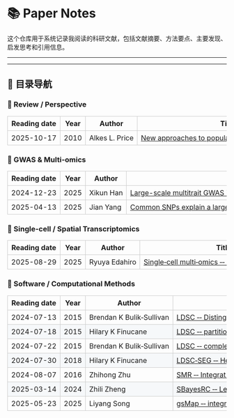 # 📚 Paper Notes

这个仓库用于系统记录我阅读的科研文献，包括文献摘要、方法要点、主要发现、启发思考和引用信息。

---

---

## 🧩 目录导航

### 🧠 Review / Perspective

<table style="border-collapse:collapse;width:100%;">
  <thead>
    <tr>
      <th style="border:1px solid #ccc;padding:6px 8px;white-space:nowrap;word-break:keep-all;">Reading&nbsp;date</th>
      <th style="border:1px solid #ccc;padding:6px 8px;white-space:nowrap;word-break:keep-all;">Year</th>
      <th style="border:1px solid #ccc;padding:6px 8px;white-space:nowrap;word-break:keep-all;">Author</th>
      <th style="border:1px solid #ccc;padding:6px 8px;white-space:nowrap;word-break:keep-all;">Title</th>
    </tr>
  </thead>
  <tbody>
    <tr>
      <td style="border:1px solid #ccc;padding:6px 8px;white-space:nowrap;word-break:keep-all;">2025-10-17</td>
      <td style="border:1px solid #ccc;padding:6px 8px;white-space:nowrap;word-break:keep-all;">2010</td>
      <td style="border:1px solid #ccc;padding:6px 8px;white-space:nowrap;word-break:keep-all;">Alkes&nbsp;L.&nbsp;Price</td>
      <td style="border:1px solid #ccc;padding:6px 8px;white-space:nowrap;word-break:keep-all;">
        <nobr><a href="2025/2025-10-17_New_approaches_to_population_stratification_in_GWAS.md">
          New&nbsp;approaches&nbsp;to&nbsp;population&nbsp;stratification&nbsp;in&nbsp;GWAS
        </a></nobr>
      </td>
    </tr>
  </tbody>
</table>

### 🧬 GWAS & Multi-omics
<table style="border-collapse:collapse;width:100%;">
  <thead>
    <tr>
      <th style="border:1px solid #ccc;padding:6px 8px;white-space:nowrap;word-break:keep-all;">Reading&nbsp;date</th>
      <th style="border:1px solid #ccc;padding:6px 8px;white-space:nowrap;word-break:keep-all;">Year</th>
      <th style="border:1px solid #ccc;padding:6px 8px;white-space:nowrap;word-break:keep-all;">Author</th>
      <th style="border:1px solid #ccc;padding:6px 8px;white-space:nowrap;word-break:keep-all;">Title</th>
    </tr>
  </thead>
  <tbody>
    <tr>
      <td style="border:1px solid #ccc;padding:6px 8px;white-space:nowrap;word-break:keep-all;">2024-12-23</td>
      <td style="border:1px solid #ccc;padding:6px 8px;white-space:nowrap;word-break:keep-all;">2025</td>
      <td style="border:1px solid #ccc;padding:6px 8px;white-space:nowrap;word-break:keep-all;">Xikun&nbsp;Han</td>
      <td style="border:1px solid #ccc;padding:6px 8px;white-space:nowrap;word-break:keep-all;">
        <nobr><a href="2024/2024-12-23_POAG_multi_trait_meta.md">
          Large-scale&nbsp;multitrait&nbsp;GWAS&nbsp;identify&nbsp;hundreds&nbsp;of&nbsp;of&nbsp;glaucoma&nbsp;risk&nbsp;loci
        </a></nobr>
      </td>
    </tr>
    <tr>
      <td style="border:1px solid #ccc;padding:6px 8px;white-space:nowrap;word-break:keep-all;">2025-04-13</td>
      <td style="border:1px solid #ccc;padding:6px 8px;white-space:nowrap;word-break:keep-all;">2025</td>
      <td style="border:1px solid #ccc;padding:6px 8px;white-space:nowrap;word-break:keep-all;">Jian&nbsp;Yang</td>
      <td style="border:1px solid #ccc;padding:6px 8px;white-space:nowrap;word-break:keep-all;">
        <nobr><a href="2025/2025-04-13_Common_SNPs_explain_a_large_proportion_of_the_heritability.md">
          Common&nbsp;SNPs&nbsp;explain&nbsp;a&nbsp;large&nbsp;proportion&nbsp;of&nbsp;the&nbsp;heritability
        </a></nobr>
      </td>
    </tr>
  </tbody>
</table>



### 🧬 Single-cell / Spatial Transcriptomics

<table style="border-collapse:collapse;width:100%;">
  <thead>
    <tr>
      <th style="border:1px solid #ccc;padding:6px 8px;white-space:nowrap;word-break:keep-all;">Reading&nbsp;date</th>
      <th style="border:1px solid #ccc;padding:6px 8px;white-space:nowrap;word-break:keep-all;">Year</th>
      <th style="border:1px solid #ccc;padding:6px 8px;white-space:nowrap;word-break:keep-all;">Author</th>
      <th style="border:1px solid #ccc;padding:6px 8px;white-space:nowrap;word-break:keep-all;">Title</th>
    </tr>
  </thead>
  <tbody>
    <tr>
      <td style="border:1px solid #ccc;padding:6px 8px;white-space:nowrap;word-break:keep-all;">2025-08-29</td>
      <td style="border:1px solid #ccc;padding:6px 8px;white-space:nowrap;word-break:keep-all;">2025</td>
      <td style="border:1px solid #ccc;padding:6px 8px;white-space:nowrap;word-break:keep-all;">Ryuya&nbsp;Edahiro</td>
      <td style="border:1px solid #ccc;padding:6px 8px;white-space:nowrap;word-break:keep-all;">
        <nobr><a href="2025/2025-08-29_Deciphering_state-dependent_immune_features_from_multi-layer_omics_data_at_single-cell_resolution.md">
          Single&#8209;cell&nbsp;multi&#8209;omics&nbsp;&#8209;&#8209;&nbsp;immune&nbsp;features&nbsp;Japan
        </a></nobr>
      </td>
    </tr>
  </tbody>
</table>

### 🧰 Software / Computational Methods

<table style="border-collapse:collapse;width:100%;">
  <thead>
    <tr>
      <th style="border:1px solid #ccc;padding:6px 8px;white-space:nowrap;word-break:keep-all;">Reading&nbsp;date</th>
      <th style="border:1px solid #ccc;padding:6px 8px;white-space:nowrap;word-break:keep-all;">Year</th>
      <th style="border:1px solid #ccc;padding:6px 8px;white-space:nowrap;word-break:keep-all;">Author</th>
      <th style="border:1px solid #ccc;padding:6px 8px;white-space:nowrap;word-break:keep-all;">Title</th>
    </tr>
  </thead>
  <tbody>
    <tr>
      <td style="border:1px solid #ccc;padding:6px 8px;white-space:nowrap;word-break:keep-all;">2024-07-13</td>
      <td style="border:1px solid #ccc;padding:6px 8px;white-space:nowrap;word-break:keep-all;">2015</td>
      <td style="border:1px solid #ccc;padding:6px 8px;white-space:nowrap;word-break:keep-all;">Brendan&nbsp;K&nbsp;Bulik&#8209;Sullivan</td>
      <td style="border:1px solid #ccc;padding:6px 8px;white-space:nowrap;word-break:keep-all;">
        <nobr><a href="2024/2024-07-13_LDSC.md">LDSC&nbsp;&#8209;&#8209;&nbsp;Distinguish&nbsp;confounding&nbsp;from&nbsp;polygenicity</a></nobr>
      </td>
    </tr>
    <tr style="background:#f6f8fa;">
      <td style="border:1px solid #ccc;padding:6px 8px;white-space:nowrap;word-break:keep-all;">2024-07-18</td>
      <td style="border:1px solid #ccc;padding:6px 8px;white-space:nowrap;word-break:keep-all;">2015</td>
      <td style="border:1px solid #ccc;padding:6px 8px;white-space:nowrap;word-break:keep-all;">Hilary&nbsp;K&nbsp;Finucane</td>
      <td style="border:1px solid #ccc;padding:6px 8px;white-space:nowrap;word-break:keep-all;">
        <nobr><a href="2024/2024-07-18_LDSC_partitation_heritability.md">LDSC&nbsp;&#8209;&#8209;&nbsp;partitioning&nbsp;heritability&nbsp;by&nbsp;function&nbsp;annotation</a></nobr>
      </td>
    </tr>
    <tr>
      <td style="border:1px solid #ccc;padding:6px 8px;white-space:nowrap;word-break:keep-all;">2024-07-22</td>
      <td style="border:1px solid #ccc;padding:6px 8px;white-space:nowrap;word-break:keep-all;">2015</td>
      <td style="border:1px solid #ccc;padding:6px 8px;white-space:nowrap;word-break:keep-all;">Brendan&nbsp;K&nbsp;Bulik&#8209;Sullivan</td>
      <td style="border:1px solid #ccc;padding:6px 8px;white-space:nowrap;word-break:keep-all;">
        <nobr><a href="2024/2024-07-22_LDSC_genetic_correlation.md">LDSC&nbsp;&#8209;&#8209;&nbsp;complex&nbsp;traits&nbsp;genetic&nbsp;correlations</a></nobr>
      </td>
    </tr>
    <tr style="background:#f6f8fa;">
      <td style="border:1px solid #ccc;padding:6px 8px;white-space:nowrap;word-break:keep-all;">2024-07-30</td>
      <td style="border:1px solid #ccc;padding:6px 8px;white-space:nowrap;word-break:keep-all;">2018</td>
      <td style="border:1px solid #ccc;padding:6px 8px;white-space:nowrap;word-break:keep-all;">Hilary&nbsp;K&nbsp;Finucane</td>
      <td style="border:1px solid #ccc;padding:6px 8px;white-space:nowrap;word-break:keep-all;">
        <nobr><a href="2024/2024-07-30_LDSC-SEG.md">LDSC&#8209;SEG&nbsp;&#8209;&#8209;&nbsp;Heritability&nbsp;enrichment</a></nobr>
      </td>
    </tr>
    <tr>
      <td style="border:1px solid #ccc;padding:6px 8px;white-space:nowrap;word-break:keep-all;">2024-08-07</td>
      <td style="border:1px solid #ccc;padding:6px 8px;white-space:nowrap;word-break:keep-all;">2016</td>
      <td style="border:1px solid #ccc;padding:6px 8px;white-space:nowrap;word-break:keep-all;">Zhihong&nbsp;Zhu</td>
      <td style="border:1px solid #ccc;padding:6px 8px;white-space:nowrap;word-break:keep-all;">
        <nobr><a href="2024/2024-08-07_SMR.md">SMR&nbsp;&#8209;&#8209;&nbsp;Integrat&nbsp;GWAS&nbsp;with&nbsp;eQTL</a></nobr>
      </td>
    </tr>
    <tr style="background:#f6f8fa;">
      <td style="border:1px solid #ccc;padding:6px 8px;white-space:nowrap;word-break:keep-all;">2025-03-14</td>
      <td style="border:1px solid #ccc;padding:6px 8px;white-space:nowrap;word-break:keep-all;">2024</td>
      <td style="border:1px solid #ccc;padding:6px 8px;white-space:nowrap;word-break:keep-all;">Zhili&nbsp;Zheng</td>
      <td style="border:1px solid #ccc;padding:6px 8px;white-space:nowrap;word-break:keep-all;">
        <nobr><a href="2025/2025-03-14_SBayesRC.md">SBayesRC&nbsp;&#8209;&#8209;&nbsp;Leveraging&nbsp;functional&nbsp;annotations&nbsp;to&nbsp;improve&nbsp;polygenic&nbsp;prediction</a></nobr>
      </td>
    </tr>
    <tr>
      <td style="border:1px solid #ccc;padding:6px 8px;white-space:nowrap;word-break:keep-all;">2025-05-23</td>
      <td style="border:1px solid #ccc;padding:6px 8px;white-space:nowrap;word-break:keep-all;">2025</td>
      <td style="border:1px solid #ccc;padding:6px 8px;white-space:nowrap;word-break:keep-all;">Liyang&nbsp;Song</td>
      <td style="border:1px solid #ccc;padding:6px 8px;white-space:nowrap;word-break:keep-all;">
        <nobr><a href="2025/2025-05-23_gsMap.md">gsMap&nbsp;&#8209;&#8209;&nbsp;integrate&nbsp;GWAS&nbsp;with&nbsp;spatial&nbsp;omics</a></nobr>
      </td>
    </tr>
  </tbody>
</table>